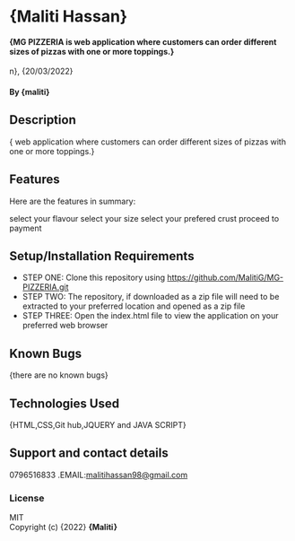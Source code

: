 # {Maliti Hassan}
#### {MG PIZZERIA is web application where customers can order different sizes of pizzas with one or more toppings.}

n}, {20/03/2022}
#### By **{maliti}**
## Description
{ web application where customers can order different sizes of pizzas with one or more toppings.}
## Features
Here are the features in summary:

select your flavour
select your size
select your prefered crust
proceed to payment

## Setup/Installation Requirements
* STEP ONE: Clone this repository using https://github.com/MalitiG/MG-PIZZERIA.git
* STEP TWO: The repository, if downloaded as a zip file will need to be extracted to your preferred location and opened as a zip file
* STEP THREE: Open the index.html file to view the application on your preferred web browser


## Known Bugs
{there are no known bugs}
## Technologies Used
{HTML,CSS,Git hub,JQUERY and JAVA SCRIPT}
## Support and contact details
0796516833 .EMAIL:malitihassan98@gmail.com
### License
MIT  
Copyright (c) {2022} **{Maliti}**